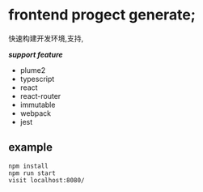 # frontend progect generate;
快速构建开发环境,支持,

***support feature***
 * plume2
 * typescript
 * react
 * react-router
 * immutable
 * webpack
 * jest

## example

```shell
npm install 
npm run start
visit localhost:8080/
```



